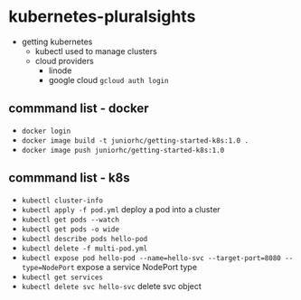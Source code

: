 # kubernetes-pluralsights

- getting kubernetes
    - kubectl used to manage clusters
    - cloud providers
        - linode 
        - google cloud `gcloud auth login`

## commmand list - docker
- `docker login`
- `docker image build -t juniorhc/getting-started-k8s:1.0 .`
- `docker image push juniorhc/getting-started-k8s:1.0 `


## commmand list - k8s
- `kubectl cluster-info`
- `kubectl apply -f pod.yml` deploy a pod into a cluster
- `kubectl get pods --watch`
- `kubectl get pods -o wide`
- `kubectl describe pods hello-pod`
- `kubectl delete -f multi-pod.yml`
- `kubectl expose pod hello-pod --name=hello-svc --target-port=8080 --type=NodePort` expose a service NodePort type
- `kubectl get services`
- `kubectl delete svc hello-svc` delete svc object
